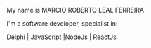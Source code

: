 My name is MARCIO ROBERTO LEAL FERREIRA

I'm a software developer, specialist in:

Delphi | JavaScript |NodeJs | ReactJs
